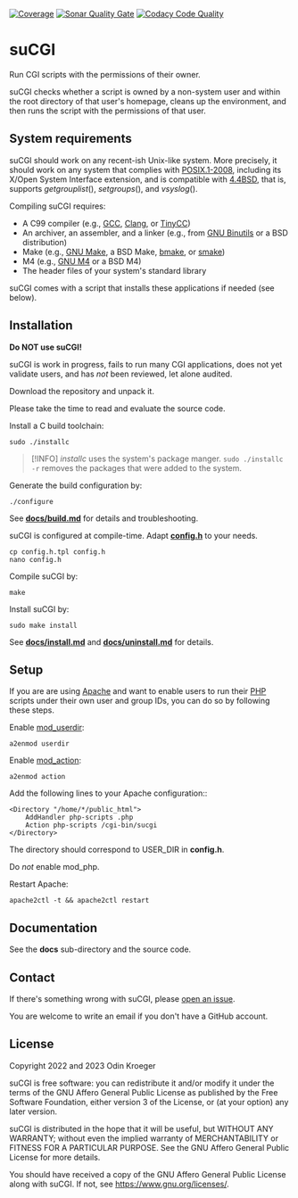 [![Coverage](https://sonarcloud.io/api/project_badges/measure?project=odkr_sucgi&metric=coverage)](https://sonarcloud.io/component_measures?metric=Coverage&id=odkr_sucgi)
[![Sonar Quality Gate](https://sonarcloud.io/api/project_badges/measure?project=odkr_sucgi&metric=alert_status)](https://sonarcloud.io/api/project_badges/measure?project=odkr_sucgi&metric=alert_status)
[![Codacy Code Quality](https://app.codacy.com/project/badge/Grade/cb67a3bad615449589dfb242876600ac)](https://www.codacy.com/gh/odkr/sucgi/dashboard?utm_content=odkr/sucgi)

# suCGI

Run CGI scripts with the permissions of their owner.

suCGI checks whether a script is owned by a non-system user and within
the root directory of that user's homepage, cleans up the environment,
and then runs the script with the permissions of that user.


## System requirements

suCGI should work on any recent-ish Unix-like system. More precisely,
it should work on any system that complies with [POSIX.1-2008], including
its X/Open System Interface extension, and is compatible with [4.4BSD],
that is, supports *getgrouplist*(), *setgroups*(), and *vsyslog*().

Compiling suCGI requires:

* A C99 compiler (e.g., [GCC], [Clang], or [TinyCC])
* An archiver, an assembler, and a linker
  (e.g., from [GNU Binutils] or a BSD distribution)
* Make (e.g., [GNU Make], a BSD Make, [bmake], or [smake])
* M4 (e.g., [GNU M4] or a BSD M4)
* The header files of your system's standard library

suCGI comes with a script that installs
these applications if needed (see below).

[4.4BSD]: https://docs-legacy.freebsd.org/44doc/

[bmake]: https://www.crufty.net/help/sjg/bmake.html

[Clang]: https://clang.llvm.org/

[GCC]: https://gcc.gnu.org/

[GNU Binutils]: https://www.gnu.org/software/binutils/

[GNU M4]: https://www.gnu.org/software/m4/

[GNU Make]: https://www.gnu.org/software/make/

[POSIX.1-2008]: https://pubs.opengroup.org/onlinepubs/9699919799.2008edition/

[smake]: https://sourceforge.net/projects/s-make/

[TinyCC]: https://bellard.org/tcc/


## Installation

**Do NOT use suCGI!**

suCGI is work in progress, fails to run many CGI applications,
does not yet validate users, and has *not* been reviewed,
let alone audited.

Download the repository and unpack it.

Please take the time to read and evaluate the source code.

Install a C build toolchain:

    sudo ./installc

> [!INFO]
> *installc* uses the system's package manger.
> `sudo ./installc -r` removes the packages that were added to the system.

Generate the build configuration by:

    ./configure

See **[docs/build.md]** for details and troubleshooting.

suCGI is configured at compile-time.
Adapt **[config.h](config.h)** to your needs.

    cp config.h.tpl config.h
    nano config.h

Compile suCGI by:

    make

Install suCGI by:

    sudo make install

See **[docs/install.md]** and **[docs/uninstall.md]** for details.

[docs/build.md]: docs/build.md

[docs/install.md]: docs/install.md

[docs/uninstall.md]: docs/uninstall.md


## Setup

If you are are using [Apache] and want to enable users to run their [PHP]
scripts under their own user and group IDs, you can do so by following
these steps.

Enable [mod_userdir]:

    a2enmod userdir

Enable [mod_action]:

    a2enmod action

Add the following lines to your Apache configuration::

    <Directory "/home/*/public_html">
        AddHandler php-scripts .php
        Action php-scripts /cgi-bin/sucgi
    </Directory>

The directory should correspond to USER_DIR in **config.h**.

Do *not* enable mod_php.

Restart Apache:

    apache2ctl -t && apache2ctl restart

[Apache]: https://httpd.apache.org/

[mod_action]: https://httpd.apache.org/docs/2.4/mod/mod_actions.html

[mod_userdir]: https://httpd.apache.org/docs/2.4/mod/mod_userdir.html

[PHP]: https://www.php.net/


## Documentation

See the **docs** sub-directory and the source code.


## Contact

If there's something wrong with suCGI, please
[open an issue](https://github.com/odkr/sucgi/issues).

You are welcome to write an email if you don't have a GitHub account.


## License

Copyright 2022 and 2023 Odin Kroeger

suCGI is free software: you can redistribute it and/or modify it
under the terms of the GNU Affero General Public License as published
by the Free Software Foundation, either version 3 of the License,
or (at your option) any later version.

suCGI is distributed in the hope that it will be useful, but WITHOUT
ANY WARRANTY; without even the implied warranty of MERCHANTABILITY
or FITNESS FOR A PARTICULAR PURPOSE. See the GNU Affero General
Public License for more details.

You should have received a copy of the GNU Affero General Public
License along with suCGI. If not, see <https://www.gnu.org/licenses/>.
